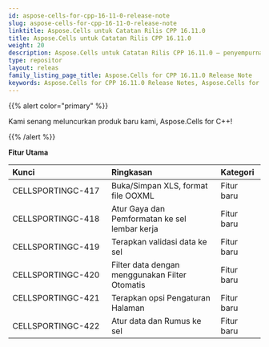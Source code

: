```yaml
---
id: aspose-cells-for-cpp-16-11-0-release-note
slug: aspose-cells-for-cpp-16-11-0-release-note
linktitle: Aspose.Cells untuk Catatan Rilis CPP 16.11.0
title: Aspose.Cells untuk Catatan Rilis CPP 16.11.0
weight: 20
description: Aspose.Cells untuk Catatan Rilis CPP 16.11.0 – penyempurnaan terbaru, fitur baru, dan perbaikan
type: repositor
layout: releas
family_listing_page_title: Aspose.Cells for CPP 16.11.0 Release Note
keywords: Aspose.Cells for CPP 16.11.0 Release Notes, Aspose.Cells for CPP 16.11.0 updates and fixe
---
```

{{% alert color="primary" %}} 

Kami senang meluncurkan produk baru kami, Aspose.Cells for C++!

{{% /alert %}} 

**Fitur Utama**

|**Kunci** |**Ringkasan** |**Kategori** |
| :- | :- | :- |
|CELLSPORTINGC-417|Buka/Simpan XLS, format file OOXML|Fitur baru|
|CELLSPORTINGC-418|Atur Gaya dan Pemformatan ke sel lembar kerja|Fitur baru|
|CELLSPORTINGC-419|Terapkan validasi data ke sel|Fitur baru|
|CELLSPORTINGC-420|Filter data dengan menggunakan Filter Otomatis|Fitur baru|
|CELLSPORTINGC-421                 |Terapkan opsi Pengaturan Halaman|Fitur baru|
|CELLSPORTINGC-422|Atur data dan Rumus ke sel|Fitur baru|

